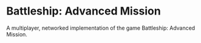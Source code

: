 Battleship: Advanced Mission
==========

A multiplayer, networked implementation of the game Battleship: Advanced Mission.
